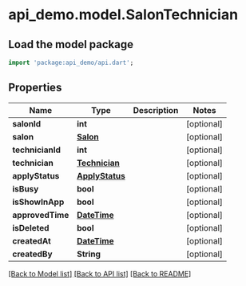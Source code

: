 # api_demo.model.SalonTechnician

## Load the model package
```dart
import 'package:api_demo/api.dart';
```

## Properties
Name | Type | Description | Notes
------------ | ------------- | ------------- | -------------
**salonId** | **int** |  | [optional] 
**salon** | [**Salon**](Salon.md) |  | [optional] 
**technicianId** | **int** |  | [optional] 
**technician** | [**Technician**](Technician.md) |  | [optional] 
**applyStatus** | [**ApplyStatus**](ApplyStatus.md) |  | [optional] 
**isBusy** | **bool** |  | [optional] 
**isShowInApp** | **bool** |  | [optional] 
**approvedTime** | [**DateTime**](DateTime.md) |  | [optional] 
**isDeleted** | **bool** |  | [optional] 
**createdAt** | [**DateTime**](DateTime.md) |  | [optional] 
**createdBy** | **String** |  | [optional] 

[[Back to Model list]](../README.md#documentation-for-models) [[Back to API list]](../README.md#documentation-for-api-endpoints) [[Back to README]](../README.md)



